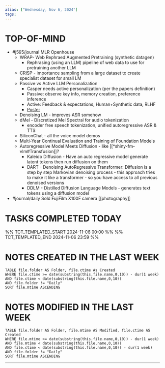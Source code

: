```yaml
---
alias: ["Wednesday, Nov 6, 2024"]
tags: 
---
```

# TOP-OF-MIND
- #j595/journal MLR Openhouse
	- WRAP- Web Rephraed Augmented Pretraining (synthetic datagen)
		- Rephrasing (using an LLM) pipeline of web data to use for pretraining another LLM
	- CRISP - importance sampling from a large dataset to create specialist dataset for small LM
	- Passive vs Active LLM Personalization
		- Casper needs active personalization (per the papers definition)
		- Passive: observe key info, memory creation, preference inference
		- Active: Feedback & expectations, Human+Synthetic data, RLHF
		- [Poster](https://apple.ent.box.com/s/nh21rr1g2th7ww2wrn30d3xxbo6bjepc)
	- Denoising LM - improves ASR somehow
	- dMel - Discretized Mel Spectral for audio tokenization
		- encoder free speech tokenization, unified autoregressive ASR & TTS
	- SiliconChat - all the voice model demos
	- Multi-Year Continual Evaluation and Training of Foundation Models
	- Autoregressive Model Meets Diffusion - like [[*shiny-fm-vlm#Transfusion]]?
		- Kaleido Diffusion - Have an auto regressive model generate latent tokens then run diffusion on them
		- DART - Denoising AutoRegressive Transformer: Diffusion is a step by step Markovian denoising process - this approach tries to make it like a transformer - so you have access to all previous denoised versions
		- DDLM - Distilled Diffusion Language Models - generates text tokens using a diffusion model
- #journal/daily Sold FujiFilm X100F camera [[photography]]

# TASKS COMPLETED TODAY
%% TCT_TEMPLATED_START 2024-11-06 00:00 %%
%% TCT_TEMPLATED_END 2024-11-06 23:59 %%


# NOTES CREATED IN THE LAST WEEK
``` dataview
TABLE file.folder AS Folder, file.ctime As Created
WHERE file.ctime >= date(substring(this.file.name,0,10)) - dur(1 week) 
AND file.ctime < date(substring(this.file.name,0,10)) 
AND file.folder != "Daily"
SORT file.mtime ASCENDING
```

# NOTES MODIFIED IN THE LAST WEEK
``` dataview
TABLE file.folder AS Folder, file.mtime AS Modified, file.ctime AS Created
WHERE file.mtime >= date(substring(this.file.name,0,10)) - dur(1 week)
AND file.mtime < date(substring(this.file.name,0,10))
AND file.ctime < date(substring(this.file.name,0,10)) - dur(1 week)
AND file.folder != "Daily"
SORT file.mtime ASCENDING
```
---
